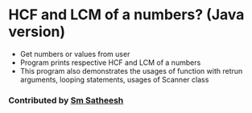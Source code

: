 # HCF and LCM of a numbers? (Java version)
* Get numbers or values from user <br/>
* Program prints respective HCF and LCM of a numbers <br />
* This program also demonstrates the usages of function with retrun arguments, looping statements, usages of Scanner class <br />

### Contributed by [Sm Satheesh](https://github.com/smsatheesh)

